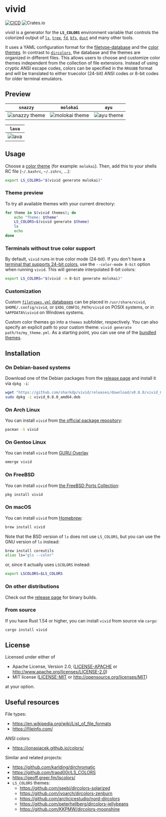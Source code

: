 # vivid

[![CICD](https://github.com/sharkdp/vivid/actions/workflows/CICD.yml/badge.svg)](https://github.com/sharkdp/vivid/actions/workflows/CICD.yml)
![Crates.io](https://img.shields.io/crates/v/vivid)

*vivid* is a generator for the **`LS_COLORS`** environment variable that controls the colorized output of
[`ls`](https://www.gnu.org/software/coreutils/manual/html_node/ls-invocation.html#ls-invocation), [`tree`](http://mama.indstate.edu/users/ice/tree/),
[`fd`](https://github.com/sharkdp/fd), [`bfs`](https://github.com/tavianator/bfs), [`dust`](https://github.com/bootandy/dust) and many other tools.

It uses a YAML configuration format for the [filetype-database](config/filetypes.yml)
and the [color themes](themes/). In contrast to
[`dircolors`](https://www.gnu.org/software/coreutils/manual/html_node/dircolors-invocation.html#dircolors-invocation),
the database and the themes are organized in different files. This allows users to
choose and customize color themes independent from the collection of file extensions.
Instead of using cryptic ANSI escape codes, colors can be specified in the `RRGGBB`
format and will be translated to either truecolor (24-bit) ANSI codes or 8-bit codes
for older terminal emulators.

## Preview

| `snazzy` | `molokai` | `ayu` |
| --- | --- | --- |
| ![snazzy theme](https://i.imgur.com/ECdQqxb.png) | ![molokai theme](https://i.imgur.com/5OiAczQ.png) | ![ayu theme](https://i.imgur.com/LC4Cx8E.png) |

| `lava` |
| --- |
| ![lava](https://user-images.githubusercontent.com/702227/124368181-77caa700-dc56-11eb-8286-95283e9a2b04.png) |


## Usage

Choose a [color theme](themes/) (for example: `molokai`). Then, add this to your shells RC file
(`~/.bashrc`, `~/.zshrc`, …):

``` bash
export LS_COLORS="$(vivid generate molokai)"
```

### Theme preview

To try all available themes with your current directory:

``` bash
for theme in $(vivid themes); do
    echo "Theme: $theme"
    LS_COLORS=$(vivid generate $theme)
    ls
    echo
done
```

### Terminals without true color support

By default, `vivid` runs in true color mode (24-bit). If you don't have a [terminal
that supports 24-bit colors](https://gist.github.com/XVilka/8346728), use the `--color-mode 8-bit`
option when running `vivid`. This will generate interpolated 8-bit colors:
``` bash
export LS_COLORS="$(vivid -m 8-bit generate molokai)"
```

### Customization

Custom [`filetypes.yml` databases](config/filetypes.yml) can be placed in `/usr/share/vivid`, `$HOME/.config/vivid`, or `$XDG_CONFIG_PATH/vivid` on POSIX systems,
or in `%APPDATA%\vivid` on Windows systems.

Custom color themes go into a `themes` subfolder, respectively.  You can also specify an explicit path to your custom theme: `vivid generate path/to/my_theme.yml`.
As a starting point, you can use one of the [bundled themes](themes/).


## Installation

### On Debian-based systems

Download one of the Debian packages from the [release page](https://github.com/sharkdp/vivid/releases)
and install it via `dpkg -i`:

``` bash
wget "https://github.com/sharkdp/vivid/releases/download/v0.8.0/vivid_0.8.0_amd64.deb"
sudo dpkg -i vivid_0.8.0_amd64.deb
```

### On Arch Linux

You can install `vivid` from [the official package repository](https://www.archlinux.org/packages/community/x86_64/vivid/):

``` bash
pacman -S vivid
```

### On Gentoo Linux

You can install `vivid` from [GURU Overlay](https://wiki.gentoo.org/wiki/Project:GURU/Information_for_End_Users)

``` bash
emerge vivid
```

### On FreeBSD

You can install `vivid` from [the FreeBSD Ports Collection](https://www.freshports.org/sysutils/vivid/):

``` bash
pkg install vivid
```

### On macOS

You can install `vivid` from [Homebrew](https://github.com/Homebrew/homebrew-core/blob/HEAD/Formula/vivid.rb):

``` bash
brew install vivid
```

Note that the BSD version of `ls` does not use `LS_COLORS`, but you can use the GNU version of `ls` instead:
```bash
brew install coreutils
alias ls="gls --color"
```
or, since it actually uses `LSCOLORS` instead:
```bash
export LSCOLORS=$LS_COLORS
```

### On other distributions

Check out the [release page](https://github.com/sharkdp/vivid/releases) for binary builds.

### From source

If you have Rust 1.54 or higher, you can install `vivid` from source via `cargo`:
``` bash
cargo install vivid
```

## License

Licensed under either of

 * Apache License, Version 2.0, ([LICENSE-APACHE](LICENSE-APACHE) or http://www.apache.org/licenses/LICENSE-2.0)
 * MIT license ([LICENSE-MIT](LICENSE-MIT) or http://opensource.org/licenses/MIT)

at your option.

## Useful resources

File types:
- https://en.wikipedia.org/wiki/List_of_file_formats
- https://fileinfo.com/

ANSI colors:
- https://jonasjacek.github.io/colors/

Similar and related projects:

- https://github.com/karlding/dirchromatic
- https://github.com/trapd00r/LS_COLORS
- https://geoff.greer.fm/lscolors/
- `LS_COLORS` themes:
   - https://github.com/seebi/dircolors-solarized
   - https://github.com/ivoarch/dircolors-zenburn
   - https://github.com/arcticicestudio/nord-dircolors
   - https://github.com/peterhellberg/dircolors-jellybeans
   - https://github.com/KKPMW/dircolors-moonshine
